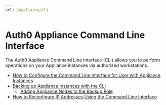 ```yaml
---
url: /appliance/cli
---
```


# Auth0 Appliance Command Line Interface

The Auth0 Appliance Command Line Interface (CLI) allows you to perform operations on your Appliance instances via authorized workstations.

* [How to Configure the Command Line Interface for User with Appliance Instances](/appliance/cli/configure-cli)
* [Backing up Appliance Instances with the CLI](/appliance/cli/backing-up-the-appliance)
    * [Adding Appliance Nodes to the Backup Role](/appliance/cli/adding-node-to-backup-role)
* [How to Reconfigure IP Addresses Using the Command Line Interface](/appliance/cli/reconfiguring-ip)
